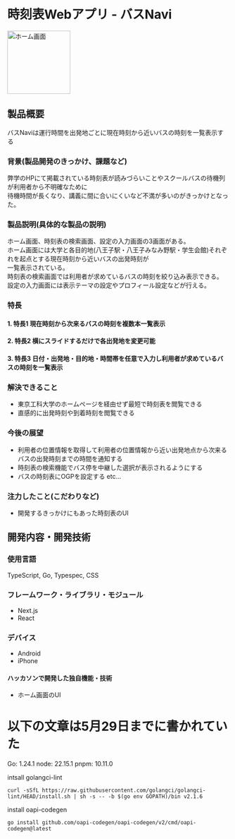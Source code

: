 # 時刻表Webアプリ - バスNavi
<img width="143" alt="ホーム画面" src="https://github.com/user-attachments/assets/bfd1d0e2-6fac-4252-8b4a-3d73e542e501" />

## 製品概要
バスNaviは運行時間を出発地ごとに現在時刻から近いバスの時刻を一覧表示する

### 背景(製品開発のきっかけ、課題など)
弊学のHPにて掲載されている時刻表が読みづらいことやスクールバスの待機列が利用者から不明確なために<br>待機時間が長くなり、講義に間に合いにくいなど不満が多いのがきっかけとなった。

### 製品説明(具体的な製品の説明)
ホーム画面、時刻表の検索画面、設定の入力画面の3画面がある。<br>ホーム画面には大学と各目的地(八王子駅・八王子みなみ野駅・学生会館)それぞれを起点とする現在時刻から近いバスの出発時刻が<br>一覧表示されている。<br>時刻表の検索画面では利用者が求めているバスの時刻を絞り込み表示できる。<br>設定の入力画面には表示テーマの設定やプロフィール設定などが行える。

### 特長
#### 1. 特長1 現在時刻から次来るバスの時刻を複数本一覧表示

#### 2. 特長2 横にスライドするだけで各出発地を変更可能

#### 3. 特長3 日付・出発地・目的地・時間帯を任意で入力し利用者が求めているバスの時刻を一覧表示

### 解決できること
* 東京工科大学のホームページを経由せず最短で時刻表を閲覧できる
* 直感的に出発時刻や到着時刻を閲覧できる

### 今後の展望
* 利用者の位置情報を取得して利用者の位置情報から近い出発地点から次来るバスの出発時刻までの時間を通知する
* 時刻表の検索機能でバス停を中継した選択が表示されるようにする
* バスの時刻表にOGPを設定する etc...

### 注力したこと(こだわりなど)
* 開発するきっかけにもあった時刻表のUI

## 開発内容・開発技術

### 使用言語
TypeScript, Go, Typespec, CSS

### フレームワーク・ライブラリ・モジュール
* Next.js
* React


### デバイス
* Android
* iPhone

#### ハッカソンで開発した独自機能・技術
* ホーム画面のUI

# 以下の文章は5月29日までに書かれていた
Go: 1.24.1
node: 22.15.1
pnpm: 10.11.0

intsall golangci-lint
```
curl -sSfL https://raw.githubusercontent.com/golangci/golangci-lint/HEAD/install.sh | sh -s -- -b $(go env GOPATH)/bin v2.1.6
```

install oapi-codegen

```
go install github.com/oapi-codegen/oapi-codegen/v2/cmd/oapi-codegen@latest
```
